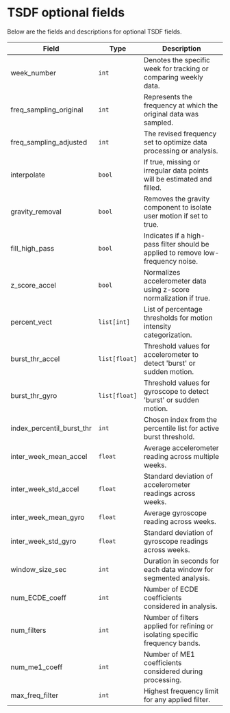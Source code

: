 # TSDF optional fields

Below are the fields and descriptions for optional TSDF fields.


| Field                        | Type         | Description                                          |
|------------------------------|--------------|------------------------------------------------------|
| week_number                  | `int`        | Denotes the specific week for tracking or comparing weekly data. |
| freq_sampling_original       | `int`        | Represents the frequency at which the original data was sampled. |
| freq_sampling_adjusted       | `int`        | The revised frequency set to optimize data processing or analysis. |
| interpolate                  | `bool`       | If true, missing or irregular data points will be estimated and filled. |
| gravity_removal              | `bool`       | Removes the gravity component to isolate user motion if set to true. |
| fill_high_pass               | `bool`       | Indicates if a high-pass filter should be applied to remove low-frequency noise. |
| z_score_accel                | `bool`       | Normalizes accelerometer data using z-score normalization if true. |
| percent_vect                 | `list[int]`  | List of percentage thresholds for motion intensity categorization. |
| burst_thr_accel              | `list[float]`| Threshold values for accelerometer to detect 'burst' or sudden motion. |
| burst_thr_gyro               | `list[float]`| Threshold values for gyroscope to detect 'burst' or sudden motion. |
| index_percentil_burst_thr    | `int`        | Chosen index from the percentile list for active burst threshold. |
| inter_week_mean_accel        | `float`      | Average accelerometer reading across multiple weeks. |
| inter_week_std_accel         | `float`      | Standard deviation of accelerometer readings across weeks. |
| inter_week_mean_gyro         | `float`      | Average gyroscope reading across weeks. |
| inter_week_std_gyro          | `float`      | Standard deviation of gyroscope readings across weeks. |
| window_size_sec              | `int`        | Duration in seconds for each data window for segmented analysis. |
| num_ECDE_coeff               | `int`        | Number of ECDE coefficients considered in analysis. |
| num_filters                  | `int`        | Number of filters applied for refining or isolating specific frequency bands. |
| num_me1_coeff                | `int`        | Number of ME1 coefficients considered during processing. |
| max_freq_filter              | `int`        | Highest frequency limit for any applied filter. |